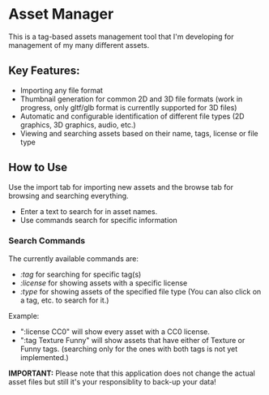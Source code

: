 # Asset Manager

This is a tag-based assets management tool that I'm developing for management of my many different assets.

## Key Features:
- Importing any file format 
- Thumbnail generation for common 2D and 3D file formats (work in progress, only gltf/glb format is currentlly supported for 3D files)
- Automatic and configurable identification of different file types (2D graphics, 3D graphics, audio, etc.)
- Viewing and searching assets based on their name, tags, license or file type


## How to Use
Use the import tab for importing new assets and the browse tab for browsing and searching everything.
- Enter a text to search for in asset names.
- Use commands search for specific information

### Search Commands ###
The currently available commands are:
- *:tag* for searching for specific tag(s)
- *:license* for showing assets with a specific license
- *:type* for showing assets of the specified file type
(You can also click on a tag, etc. to search for it.)

Example: 
- ":license CC0" will show every asset with a CC0 license.
- ":tag Texture Funny" will show assets that have either of Texture or Funny tags. (searching only for the ones with both tags is not yet implemented.)


**IMPORTANT:** Please note that this application does not change the actual asset files but still it's your responsiblity to back-up your data!
